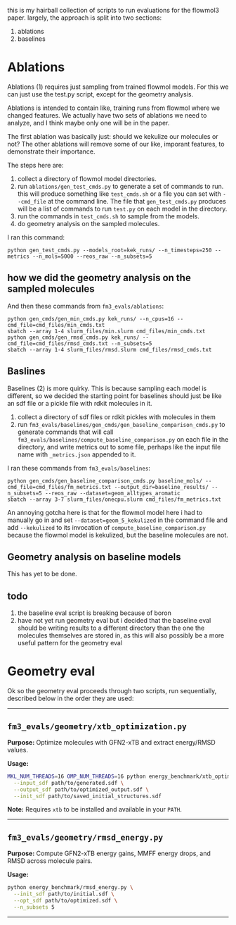 this is my hairball collection of scripts to run evaluations for the flowmol3 paper. largely, the approach is split into two sections:

1. ablations
2. baselines

# Ablations
Ablations (1) requires just sampling from trained flowmol models. For this we can just use the test.py script, except for the geometry analysis. 

Ablations is intended to contain like, training runs from flowmol where we changed features. We actually have two sets of ablations we need to analyze, and I think maybe only one will be in the paper.

The first ablation was basically just: should we kekulize our molecules or not?
The other ablations will remove some of our like, imporant features, to demonstrate their importance. 


The steps here are: 
1. collect a directory of flowmol model directories.
2. run `ablations/gen_test_cmds.py` to generate a set of commands to run. this will produce something like `test_cmds.sh` or a file you can set with `--cmd_file` at the command line. The file that `gen_test_cmds.py` produces will be a list of commands to run `test.py` on each model in the directory.
3. run the commands in `test_cmds.sh` to sample from the models. 
4. do geometry analysis on the sampled molecules.


I ran this command:
```console
python gen_test_cmds.py --models_root=kek_runs/ --n_timesteps=250 --metrics --n_mols=5000 --reos_raw --n_subsets=5
```

## how we did the geometry analysis on the sampled molecules  

And then these commands from `fm3_evals/ablations`:
```console
python gen_cmds/gen_min_cmds.py kek_runs/ --n_cpus=16 --cmd_file=cmd_files/min_cmds.txt
sbatch --array 1-4 slurm_files/min.slurm cmd_files/min_cmds.txt
python gen_cmds/gen_rmsd_cmds.py kek_runs/ --cmd_file=cmd_files/rmsd_cmds.txt --n_subsets=5
sbatch --array 1-4 slurm_files/rmsd.slurm cmd_files/rmsd_cmds.txt
```

## Baslines
Baselines (2) is more quirky. This is because sampling each model is different, so we decided the starting point for baselines should just be like an sdf file or a pickle file with rdkit molecules in it.

1. collect a directory of sdf files or rdkit pickles with molecules in them
2. run `fm3_evals/baselines/gen_cmds/gen_baseline_comparison_cmds.py` to generate commands that will call `fm3_evals/baselines/compute_baseline_comparison.py` on each file in the directory, and write metrics out to some file, perhaps like the input file name with `_metrics.json` appended to it.

I ran these commands from `fm3_evals/baselines`:
```console
python gen_cmds/gen_baseline_comparison_cmds.py baseline_mols/ --cmd_file=cmd_files/fm_metrics.txt --output_dir=baseline_results/ --n_subsets=5 --reos_raw --dataset=geom_alltypes_aromatic
sbatch --array 3-7 slurm_files/onecpu.slurm cmd_files/fm_metrics.txt
```

An annoying gotcha here is that for the flowmol model here i had to manually go in and set `--dataset=geom_5_kekulized` in the command file and add `--kekulized` to its invocation of `compute_baseline_comparison.py` because the flowmol model is kekulized, but the baseline molecules are not. 


## Geometry analysis on baseline models

This has yet to be done.

## todo

1. the baseline eval script is breaking because of boron
2. have not yet run geometry eval but i decided that the baseline eval should be writing results to a different directory than the one the molecules themselves are stored in, as this will also possibly be a more useful pattern for the geometry eval


# Geometry eval

Ok so the geometry eval proceeds through two scripts, run sequentially, described below in the order they are used:

---

## `fm3_evals/geometry/xtb_optimization.py`

**Purpose:** Optimize molecules with GFN2-xTB and extract energy/RMSD values.

**Usage:**
```bash
MKL_NUM_THREADS=16 OMP_NUM_THREADS=16 python energy_benchmark/xtb_optimization.py \
  --input_sdf path/to/generated.sdf \
  --output_sdf path/to/optimized_output.sdf \
  --init_sdf path/to/saved_initial_structures.sdf
```

**Note:** Requires `xtb` to be installed and available in your `PATH`.

---

## `fm3_evals/geometry/rmsd_energy.py`

**Purpose:** Compute GFN2-xTB energy gains, MMFF energy drops, and RMSD across molecule pairs.

**Usage:**
```bash
python energy_benchmark/rmsd_energy.py \
  --init_sdf path/to/initial.sdf \
  --opt_sdf path/to/optimized.sdf \
  --n_subsets 5
```

---
